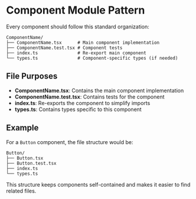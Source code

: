 
# Component Module Pattern

Every component should follow this standard organization:

```
ComponentName/
├── ComponentName.tsx      # Main component implementation
├── ComponentName.test.tsx # Component tests
├── index.ts               # Re-export main component
└── types.ts               # Component-specific types (if needed)
```

## File Purposes

- **ComponentName.tsx**: Contains the main component implementation
- **ComponentName.test.tsx**: Contains tests for the component
- **index.ts**: Re-exports the component to simplify imports
- **types.ts**: Contains types specific to this component

## Example

For a `Button` component, the file structure would be:

```
Button/
├── Button.tsx
├── Button.test.tsx
├── index.ts
└── types.ts
```

This structure keeps components self-contained and makes it easier to find related files.
